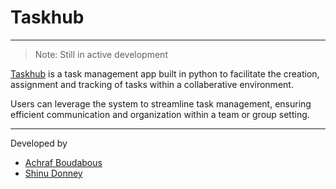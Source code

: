 # Taskhub

---

> Note: Still in active development

[Taskhub]() is a task management app built in python to facilitate the
creation, assignment and tracking of tasks within a collaberative environment.

Users can leverage the system to streamline task management, ensuring efficient
communication and organization within a team or group setting.

---

Developed by

- [Achraf Boudabous](https://github.com/BoudabousAchraf)
- [Shinu Donney](https://github.com/7ze)
